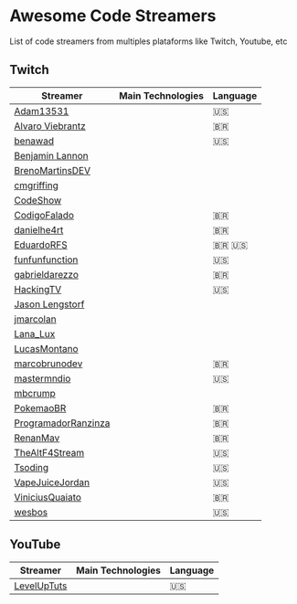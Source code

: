 # Awesome Code Streamers

List of code streamers from multiples plataforms like Twitch, Youtube, etc

## Twitch

| Streamer                                                                | Main Technologies                    | Language      |
|-------------------------------------------------------------------------|--------------------------------------|---------------|
| [Adam13531](https://www.twitch.tv/adam13531)                            |                                      | :us:          |
| [Alvaro Viebrantz](https://www.twitch.tv/alvaroviebrantz)               |                                      | :brazil:      |
| [benawad](https://www.twitch.tv/benawad)                                |                                      | :us:          |
| [Benjamin Lannon](https://www.twitch.tv/lannonbr)                       |                                      |               |
| [BrenoMartinsDEV](https://www.twitch.tv/brenomartinsdev)                |                                      |               |
| [cmgriffing](https://www.twitch.tv/cmgriffing)                          |                                      |               |
| [CodeShow](https://www.twitch.tv/codeshow)                              |                                      |               |
| [CodigoFalado](https://www.twitch.tv/codigofalado)                      |                                      | :brazil:      |
| [danielhe4rt](https://www.twitch.tv/danielhe4rt)                        |                                      | :brazil:      |
| [EduardoRFS](https://www.twitch.tv/eduardorfs)                          |                                      | :brazil: :us: |
| [funfunfunction](https://www.twitch.tv/funfunfunction)                  |                                      | :us:          |
| [gabrieldarezzo](https://www.twitch.tv/gabrieldarezzo)                  |                                      | :brazil:      |
| [HackingTV](https://www.twitch.tv/hackingtv)                            |                                      | :us:          |
| [Jason Lengstorf](https://www.twitch.tv/jlengstorf)                     |                                      |               |
| [jmarcolan](https://www.twitch.tv/jmarcolan)                            |                                      |               |
| [Lana_Lux](https://www.twitch.tv/lana_lux)                              |                                      |               |
| [LucasMontano](https://www.twitch.tv/lucas_montano)                     |                                      |               |
| [marcobrunodev](https://www.twitch.tv/marcobrunodev)                    |                                      | :brazil:      |
| [mastermndio](https://www.twitch.tv/mastermndio)                        |                                      | :us:          |
| [mbcrump](https://www.twitch.tv/mbcrump)                                |                                      |               |
| [PokemaoBR](https://www.twitch.tv/pokemaobr)                            |                                      | :brazil:      |
| [ProgramadorRanzinza](https://www.twitch.tv/programadorranzinza)        |                                      | :brazil:      |
| [RenanMav](https://www.twitch.tv/renanmav)                              |                                      | :brazil:      |
| [TheAltF4Stream](https://www.twitch.tv/thealtf4stream)                  |                                      | :us:          |
| [Tsoding](https://www.twitch.tv/tsoding)                                |                                      | :us:          |
| [VapeJuiceJordan](https://www.twitch.tv/vapejuicejordan)                |                                      | :us:          |
| [ViniciusQuaiato](https://www.twitch.tv/vquaiato)                       |                                      | :brazil:      |
| [wesbos](https://www.twitch.tv/wesbos)                                  |                                      | :us:          |

## YouTube

| Streamer                                                                | Main Technologies                    | Language      |
|-------------------------------------------------------------------------|--------------------------------------|---------------|
| [LevelUpTuts](https://www.youtube.com/channel/UCyU5wkjgQYGRB0hIHMwm2Sg) |                                      | :us:          |
